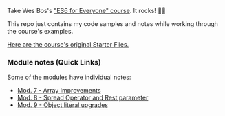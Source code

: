 Take Wes Bos's ["ES6 for Everyone" course](https://es6.io/). It rocks! 🤘🏻

This repo just contains my code samples and notes while working through the course's examples.

[Here are the course's original Starter Files.](https://github.com/wesbos/es6.io)

### Module notes (Quick Links)

Some of the modules have individual notes:
* [Mod. 7 - Array Improvements](https://github.com/colorful-tones/es6-learnings/blob/master/07%20-%20An%20Array%20of%20Array%20Improvements/readme.md)
* [Mod. 8 - Spread Operator and Rest parameter](https://github.com/colorful-tones/es6-learnings/blob/master/08%20-%20Say%20Hello%20to%20...Spread%20and%20...Rest/readme.md)
* [Mod. 9 - Object literal upgrades](https://github.com/colorful-tones/es6-learnings/blob/master/09%20-%20Object%20Literal%20Upgrades/readme.md)
